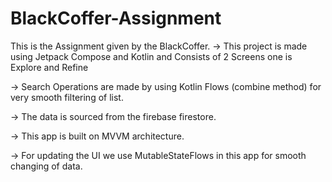 # BlackCoffer-Assignment

This is the Assignment given by the BlackCoffer. 
-> This project is made using Jetpack Compose and Kotlin and Consists of 2 Screens one is Explore and Refine 

-> Search Operations are made by using Kotlin Flows (combine method) for very smooth filtering of list.

-> The data is sourced from the firebase firestore.

-> This app is built on MVVM architecture.

-> For updating the UI we use MutableStateFlows in this app for smooth changing of data. 
